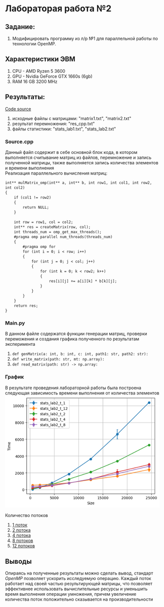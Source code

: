 # Лабораторая работа №2

## Задание: 
1. Модифицировать программу из л/р №1 для параллельной работы по технологии OpenMP.

## Характеристики ЭВМ
1. CPU - AMD Ryzen 5 3600
2. GPU - Nvidia GeForce GTX 1660s (6gb)
3. RAM 16 GB 3200 MHz

## Результаты: 
[Code source](https://github.com/Mlavrukk/multithreading/tree/main/lab2)
1. исходные файлы с матрицами: "matrix1.txt", "matrix2.txt" 
2. результат перемножения: "res_cpp.txt"
3. файлы статистики: "stats_lab1.txt", "stats_lab2.txt"

### Source.cpp
Данный файл содержит в себе основной блок кода, в котором выполняется считывание матриц из файлов, перемножение и запись полученной матрицы, также выполняется запись количества элементов и времени выполнения<br>
Реализация параллельного вычисления матриц:
```
int** mulMatrix_omp(int** a, int** b, int row1, int col1, int row2, int col2)
{
    if (col1 != row2)
    {
        return NULL;
    }

    int row = row1, col = col2;
    int** res = createMatrix(row, col);
    int threads_num = omp_get_max_threads();
    #pragma omp parallel num_threads(threads_num)
    {
        #pragma omp for 
        for (int i = 0; i < row; i++)
        {
            for (int j = 0; j < col; j++)
            {
                for (int k = 0; k < row2; k++)
                {
                    res[i][j] += a[i][k] * b[k][j];
                }
            }
        }
    }
    return res;
}
```

### Main.py
В данном файле содержатся функции генерации матриц, проверки переможения и создания графика полученного по результатам эксперимента

1. `def genMatrix(a: int, b: int, c: int, path1: str, path2: str):`
2. `def write_matrix(path: str, mt: np.array):`
3. `def read_matrix(path: str) -> np.array:`

### График 
В результате проведения лабораторной работы была построена следующая зависимость времени выполнения от количества элементов<br>
![alt text](res/output.png)

Количество потоков
1. [1 поток](res/stats_lab2_t_1)
2. [2 потока](res/stats_lab2_t_2)
3. [4 потока](res/stats_lab2_t_4)
4. [8 потоков](res/stats_lab2_t_8)
5. [12 потоков](res/stats_lab2_t_12)
 


## Выводы
Опираясь на полученные результаты можно сделать вывод, стандарт _OpenMP_ позволяет ускорить исследуемую операцию. Каждый поток работает над своей частью результирующей матрицы, что позволяет эффективнее использовать вычислительные ресурсы и уменьшить время выполнения операции умножения, причем увеличение количества поток положительно сказывается на производительности
